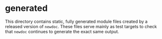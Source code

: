 # generated

This directory contains static, fully generated module files created by a released version of `newdoc`. These files serve mainly as test targets to check that `newdoc` continues to generate the exact same output.

